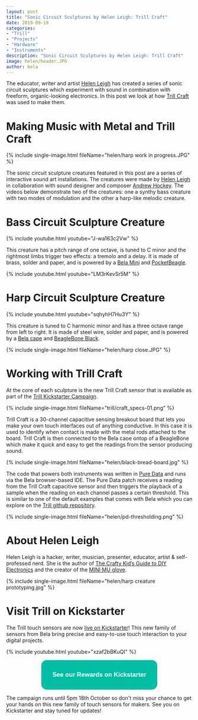 ```yaml
---
layout: post
title: "Sonic Circuit Sculptures by Helen Leigh: Trill Craft"
date: 2019-09-19
categories:
- "Trill"
- "Projects"
- "Hardware"
- "Instruments"
description: "Sonic Circuit Sculptures by Helen Leigh: Trill Craft"
image: helen/header.JPG
author: bela
---
```


The educator, writer and artist [Helen Leigh](https://twitter.com/helenleigh) has created a series of sonic circuit sculptures which experiment with sound in combination with freeform, organic-looking electronics. In this post we look at how [Trill Craft](https://www.kickstarter.com/projects/423153472/trill-touch-sensing-for-makers) was used to make them.

# Making Music with Metal and Trill Craft

{% include single-image.html fileName="helen/harp work in progress.JPG" %}


The sonic circuit sculpture creatures featured in this post are a series of interactive sound art installations. The creatures were made by [Helen Leigh](https://twitter.com/helenleigh) in collaboration with sound designer and composer [Andrew Hockey](https://www.andrewhockey.com/). The videos below demonstrate two of the creatures: one a synthy bass creature with two modes of modulation and the other a harp-like melodic creature.

# Bass Circuit Sculpture Creature

{% include youtube.html youtube="J-wa163c2Vw" %}

This creature has a pitch range of one octave, is tuned to C minor and the rightmost limbs trigger two effects: a tremolo and a delay. It is made of brass, solder and paper, and is powered by a [Bela Mini](https://shop.bela.io/bela-mini) and [PocketBeagle](https://beagleboard.org/pocket).

{% include youtube.html youtube="LM3rKevSr5M" %}


# Harp Circuit Sculpture Creature

{% include youtube.html youtube="sqhyhH7Hu3Y" %}

This creature is tuned to C harmonic minor and has a three octave range from left to right. It is made of steel wire, solder and paper, and is powered by a [Bela cape](https://shop.bela.io/bela) and [BeagleBone Black](https://beagleboard.org/black).

{% include single-image.html fileName="helen/harp close.JPG" %}

# Working with Trill Craft

At the core of each sculpture is the new Trill Craft sensor that is available as part of the [Trill Kickstarter Campaign](https://www.kickstarter.com/projects/423153472/trill-touch-sensing-for-makers).

{% include single-image.html fileName="trill/craft_specs-01.png" %}

Trill Craft is a 30-channel capacitive sensing breakout board that lets you make your own touch interfaces out of anything conductive. In this case it is used to identify when contact is made with the metal rods attached to the board. Trill Craft is then connected to the Bela caoe ontop of a BeagleBone which make it quick and easy to get the readings from the sensor producing sound.

{% include single-image.html fileName="helen/black-bread-board.jpg" %}

The code that powers both instruments was written in [Pure Data](https://blog.bela.io/2019/03/06/pure-data-and-bela/) and runs via the Bela browser-based IDE. The Pure Data patch receives a reading from the Trill Craft capacitive sensor and then triggers the playback of a sample when the reading on each channel passes a certain threshold. This is similar to one of the default examples that comes with Bela which you can explore on the [Trill github repository](https://github.com/BelaPlatform/Trill/tree/master/examples/Bela/Trill_sample_trigger_pd).

{% include single-image.html fileName="helen/pd-thresholding.png" %}

# About Helen Leigh

Helen Leigh is a hacker, writer, musician, presenter, educator, artist & self-professed nerd. She is the author of [The Crafty Kid’s Guide to DIY Electronics](https://www.amazon.co.uk/gp/product/1260142833?pf_rd_p=330fbd82-d4fe-42e5-9c16-d4b886747c64&pf_rd_r=HV3QWBMFBTVC3XE58Y1W) and the creator of the [MINI·MU glove](https://doitkits.com/portfolio-item/minimuglove/).

{% include single-image.html fileName="helen/harp creature prototyping.jpg" %}

# Visit Trill on Kickstarter

The Trill touch sensors are now [live on Kickstarter](https://www.kickstarter.com/projects/423153472/trill-touch-sensing-for-makers)! This new family of sensors from Bela bring precise and easy-to-use touch interaction to your digital projects.

{% include youtube.html youtube="xzaf2bBKuQI" %}

<div style="text-align: center; margin-bottom: 10px;"><a href="https://www.kickstarter.com/projects/423153472/trill-touch-sensing-for-makers" name="Trill on Kickstarter"><button name="button" style="font-size: larger; font-weight: bold; cursor: pointer; color: #ffffff; padding: 30px; background-color: #00bea4; border-radius: 15px; border: 4px #00bea4;">See our Rewards on Kickstarter</button></a></div>

The campaign runs until 5pm 18th October so don't miss your chance to get your hands on this new family of touch sensors for makers. See you on Kickstarter and stay tuned for updates!
